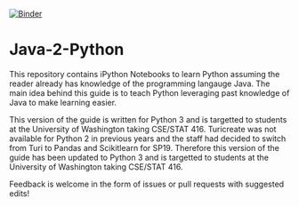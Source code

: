[![Binder](https://mybinder.org/badge_logo.svg)](https://mybinder.org/v2/gh/hschafer/java-2-python/master?filepath=JavaToPython.ipynb)

# Java-2-Python

This repository contains iPython Notebooks to learn Python assuming the reader already has knowledge of the programming langauge Java.
The main idea behind this guide is to teach Python leveraging past knowledge of Java to make learning easier.

This version of the guide is written for Python 3 and is targetted to students at the University of Washington taking CSE/STAT 416. Turicreate was not available for Python 2 in previous years and the staff had decided to switch from Turi to Pandas and Scikitlearn for SP19. Therefore this version of the guide has been updated to Python 3 and is targetted to students at the University of Washington taking CSE/STAT 416.

Feedback is welcome in the form of issues or pull requests with suggested edits! 
